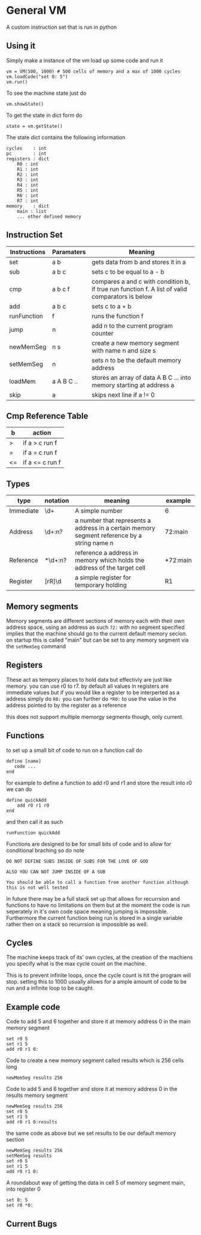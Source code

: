 # General VM
A custom instruction set that is run in python

## Using it
Simply make a instance of the vm
load up some code
and run it
```
vm = VM(500, 1000) # 500 cells of memory and a max of 1000 cycles
vm.loadCode("set 0: 5")
vm.run()
```
To see the machine state just do
```
vm.showState()
```
To get the state in dict form do 
```
state = vm.getState()
```
The state dict contains the following information
```
cycles    : int
pc        : int
registers : dict
    R0 : int
    R1 : int
    R2 : int
    R3 : int
    R4 : int
    R5 : int
    R6 : int
    R7 : int
memory    : dict
    main : list
    ... other defined memory

```
## Instruction Set
|Instructions |Paramaters |Meaning                                            |
|-------------|-----------|---------------------------------------------------|
|set          |a b        |gets data from b and stores it in a                |
|sub          |a b c      |sets c to be equal to a - b                        |
|cmp          | a b c f   |compares a and c with condition b, if true run function f. A list of valid comparators is below|
|add          |a b c      |sets c to a + b                                    |
|runFunction  |f          |runs the function f                                |
|jump         |n          |add n to the current program counter               |
|newMemSeg    | n s       |create a new memory segment with name n and size s |
|setMemSeg    | n         | sets n to be the default memory address           |
|loadMem      | a A B C ..| stores an array of data A B C ... into memory starting at address a |
|skip         | a         | skips next line if a != 0                         |

## Cmp Reference Table
| b  | action          |
|----|-----------------|
| >  | if a > c run f  |
| =  | if a = c run f  |
| <= | if a <= c run f |

## Types
|type      | notation | meaning         | example |
|----------|----------|-----------------|---------|
|Immediate | \d+      | A simple number | 6       |
|Address   | \d+:n?| a number that represents a address in a certain memory segment reference by a string name n | 72:main|
|Reference | *\d+:n?      | reference a address in memory which holds the address of the target cell| *72:main      | 
|Register  | [rR]\d       | a simple register for temporary holding | R1 |

## Memory segments
Memory segments are different sections of memory each with their own address space, using an address as such `72:` with no segment specified implies that the machine should go to the current default memory secion. 
on startup this is called "main" but can be set to any memory segment via the `setMemSeg` command

## Registers
These act as tempory places to hold data but effectivly are just like memory. 
you can use r0 to r7.
by default all values in registers are immediate values but if you would like a register to be interperted as a address simply do `R0:`
you can further do `*R0:` to use the value in the address pointed to by the register as a reference

this does not support multiple memorgy segments though, only current. 

## Functions
to set up a small bit of code to run on a function call do
```
define [name]
   code ...
end
```
for example to define a function to add r0 and r1 and store the result into r0 we can do
```
define quickAdd
    add r0 r1 r0
end
```
and then call it as such
```
runFunction quickAdd
```

Functions are designed to be for small bits of code and to allow for conditional braching so do note

    DO NOT DEFINE SUBS INSIDE OF SUBS FOR THE LOVE OF GOD

    ALSO YOU CAN NOT JUMP INSIDE OF A SUB

    You should be able to call a function from another function although this is not well tested

In future there may be a full stack set up that allows for recurrsion and functions to have no limitations on them but at the moment the code is run seperately in it's own code space meaning jumping is impossible. 
Furthermore the current function being run is stored in a single variable rather then on a stack so recurrsion is impossible as well. 

## Cycles
The machine keeps track of its' own cycles, at the creation of the machiens you specify what is the max cycle count on the machine. 

This is to prevent infinite loops, once the cycle count is hit the program will stop. setting this to 1000 usually allows for a ample amount of code to be run and a infinite loop to be caught. 

## Example code
Code to add 5 and 6 together and store it at memory address 0 in the main memory segment
```
set r0 5
set r1 5
add r0 r1 0:
```
Code to create a new memory segment called results which is 256 cells long
```
newMemSeg results 256
```
Code to add 5 and 6 together and store it at memory address 0 in the results memory segment
```
newMemSeg results 256
set r0 5
set r1 5
add r0 r1 0:results
```
the same code as above but we set results to be our default memory section
```
newMemSeg results 256
setMemSeg results
set r0 5
set r1 5
add r0 r1 0:
```

A roundabout way of getting the data in cell 5 of memory segment main, into register 0
```
set 0: 5
set r0 *0:
```

## Current Bugs
